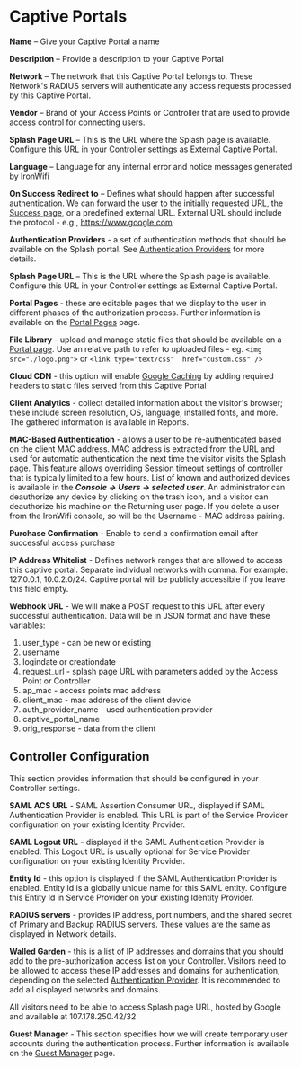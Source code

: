 # Captive Portals

**Name** – Give your Captive Portal a name

**Description** – Provide a description to your Captive Portal

**Network** – The network that this Captive Portal belongs to. These Network's RADIUS servers will authenticate any access requests processed by this Captive Portal.

**Vendor** – Brand of your Access Points or Controller that are used to provide access control for connecting users.

**Splash Page URL** – This is the URL where the Splash page is available. Configure this URL in your Controller settings as External Captive Portal.

**Language** – Language for any internal error and notice messages generated by IronWifi

**On Success Redirect to** – Defines what should happen after successful authentication. We can forward the user to the initially requested URL, the [Success page](https://www.ironwifi.com/captive-portals/portal-pages/), or a predefined external URL. External URL should include the protocol - e.g., https://www.google.com

**Authentication Providers** - a set of authentication methods that should be available on the Splash portal. See [Authentication Providers](https://www.ironwifi.com/captive-portals/authentication-providers/) for more details.

**Splash Page URL** – This is the URL where the Splash page is available. Configure this URL in your Controller settings as External Captive Portal.

**Portal Pages** - these are editable pages that we display to the user in different phases of the authorization process. Further information is available on the [Portal Pages](https://www.ironwifi.com/captive-portals/portal-pages/) page.

**File Library** - upload and manage static files that should be available on a [Portal page](https://www.ironwifi.com/captive-portals/portal-pages/). Use an relative path to refer to uploaded files - eg. ```<img src="./logo.png">``` or ```<link type="text/css"  href="custom.css" />```

**Cloud CDN** - this option will enable [Google Caching](https://cloud.google.com/cdn/docs/caching) by adding required headers to static files served from this Captive Portal

**Client Analytics** - collect detailed information about the visitor's browser; these include screen resolution, OS, language, installed fonts, and more. The gathered information is available in Reports.

 

**MAC-Based Authentication** - allows a user to be re-authenticated based on the client MAC address. MAC address is extracted from the URL and used for automatic authentication the next time the visitor visits the Splash page. This feature allows overriding Session timeout settings of controller that is typically limited to a few hours. List of known and authorized devices is available in the **_Console -> Users -> selected user_**. An administrator can deauthorize any device by clicking on the trash icon, and a visitor can deauthorize his machine on the Returning user page. If you delete a user from the IronWifi console, so will be the Username - MAC address pairing.

**Purchase Confirmation** - Enable to send a confirmation email after successful access purchase

**IP Address Whitelist** - Defines network ranges that are allowed to access this captive portal. Separate individual networks with comma. For example: 127.0.0.1, 10.0.2.0/24. Captive portal will be publicly accessible if you leave this field empty.

**Webhook URL** - We will make a POST request to this URL after every successful authentication. Data will be in JSON format and have these variables:

1. user_type - can be new or existing
2. username
3. logindate or creationdate
4. request_url - splash page URL with parameters added by the Access Point or Controller
5. ap_mac - access points mac address
6. client_mac - mac address of the client device
7. auth_provider_name - used authentication provider
8. captive_portal_name
9. orig_response - data from the client

## Controller Configuration

This section provides information that should be configured in your Controller settings.

**SAML ACS URL** - SAML Assertion Consumer URL, displayed if SAML Authentication Provider is enabled. This URL is part of the Service Provider configuration on your existing Identity Provider.

**SAML Logout URL** - displayed if the SAML Authentication Provider is enabled. This Logout URL is usually optional for Service Provider configuration on your existing Identity Provider.

**Entity Id** - this option is displayed if the SAML Authentication Provider is enabled. Entity Id is a globally unique name for this SAML entity. Configure this Entity Id in Service Provider on your existing Identity Provider.

**RADIUS servers** - provides IP address, port numbers, and the shared secret of Primary and Backup RADIUS servers. These values are the same as displayed in Network details.

**Walled Garden** - this is a list of IP addresses and domains that you should add to the pre-authorization access list on your Controller. Visitors need to be allowed to access these IP addresses and domains for authentication, depending on the selected [Authentication Provider](https://www.ironwifi.com/captive-portals/authentication-providers/). It is recommended to add all displayed networks and domains.

All visitors need to be able to access Splash page URL, hosted by Google and available at 107.178.250.42/32

**Guest Manager** - This section specifies how we will create temporary user accounts during the authentication process. Further information is available on the [Guest Manager](https://www.ironwifi.com/captive-portals/guest-manager/) page.

